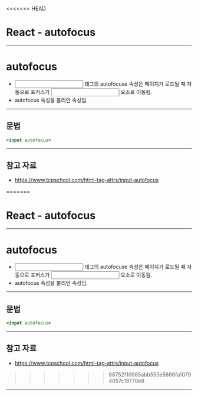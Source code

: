 <<<<<<< HEAD
# React - autofocus

------

# autofocus

- <input> 태그의 autofocuse 속성은 페이지가 로드될 때 자동으로 포커스가 <input> 요소로 이동됨.
- autofocus 속성을 불리언 속성임.

------

## 문법

```jsx
<input autofocus>
```

------

## 참고 자료

- https://www.tcpschool.com/html-tag-attrs/input-autofocus

=======
# React - autofocus

------

# autofocus

- <input> 태그의 autofocuse 속성은 페이지가 로드될 때 자동으로 포커스가 <input> 요소로 이동됨.
- autofocus 속성을 불리언 속성임.

------

## 문법

```jsx
<input autofocus>
```

------

## 참고 자료

- https://www.tcpschool.com/html-tag-attrs/input-autofocus

>>>>>>> 88752f10985abb553e5666fa10794057c19770e8
------
